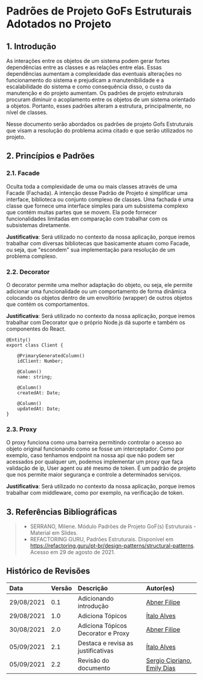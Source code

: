 # Padrões de Projeto GoFs Estruturais Adotados no Projeto

## 1. Introdução

As interações entre os objetos de um sistema podem gerar fortes dependências entre as classes e as relações entre elas. Essas dependências aumentam a complexidade das eventuais alterações no funcionamento do sistema e prejudicam a manutenibilidade e a escalabilidade do sistema e como consequência disso, o custo da manutenção e do projeto aumentam. Os padrões de projeto estruturais procuram diminuir o acoplamento entre os objetos de um sistema orientado a objetos. Portanto, esses padrões alteram a estrutura, principalmente, no nível de classes.

Nesse documento serão abordados os padrões de projeto Gofs Estruturais que visam a resolução do problema acima citado e que serão utilizados no projeto.

## 2. Princípios e Padrões

### 2.1. Facade

Oculta toda a complexidade de uma ou mais classes através de uma Facade (Fachada). A intenção desse Padrão de Projeto é simplificar uma interface, biblioteca ou conjunto complexo de classes. Uma fachada é uma classe que fornece uma interface simples para um subsistema complexo que contém muitas partes que se movem. Ela pode fornecer funcionalidades limitadas em comparação com trabalhar com os subsistemas diretamente.

**Justificativa**: Será utilizado no contexto da nossa aplicação, porque iremos trabalhar com diversas bibliotecas que basicamente atuam como Facade, ou seja, que "escondem" sua implementação para resolução de um problema complexo.

### 2.2. Decorator

O decorator permite uma melhor adaptação do objeto, ou seja, ele permite adicionar uma funcionalidade ou um comportamento de forma dinâmica colocando os objetos dentro de um envoltório (wrapper) de outros objetos que contém os comportamentos.

**Justificativa**: Será utilizado no contexto da nossa aplicação, porque iremos trabalhar com Decorator que o próprio Node.js dá suporte e também os componentes do React.

~~~
@Entity()
export class Client {

    @PrimaryGeneratedColumn()
    idClient: Number;

    @Column()
    name: string;

    @Column()
    createdAt: Date;
 
    @Column()
    updatedAt: Date;
}
~~~

### 2.3. Proxy

O proxy funciona como uma barreira permitindo controlar o acesso ao objeto original funcionando como se fosse um interceptador. Como por exemplo, caso tenhamos endpoint na nossa api que não podem ser acessados por qualquer um, podemos implementar um proxy que faça validação de ip, User agent ou até mesmo de token. É um padrão de projeto que nos permite maior segurança e controle a determinados serviços.

**Justificativa**: Será utilizado no contexto da nossa aplicação, porque iremos trabalhar com middleware, como por exemplo, na verificação de token.

## 3. Referências Bibliográficas

> - SERRANO, Milene. Módulo Padrões de Projeto GoF(s) Estruturais - Material em Slides.
> - REFACTORING GURU, Padrões Estruturais. Disponível em <https://refactoring.guru/pt-br/design-patterns/structural-patterns>. Acesso em 29 de agosto de 2021.

## Histórico de Revisões

| Data       | Versão | Descrição                          | Autor(es)                                    |
| :--------- | :----- | :--------------------------------- | :------------------------------------------- |
| 29/08/2021 | 0.1    | Adicionando introdução             | [Abner Filipe](https://github.com/abner423)  |
| 29/08/2021 | 1.0    | Adiciona Tópicos                   | [Ítalo Alves](https://github.com/alvesitalo) |
| 30/08/2021 | 2.0    | Adiciona Tópicos Decorator e Proxy | [Abner Filipe](https://github.com/abner423)  |
| 05/09/2021 | 2.1    | Destaca e revisa as justificativas | [Ítalo Alves](https://github.com/alvesitalo) |
| 05/09/2021 | 2.2    | Revisão do documento               | [Sergio Cipriano](https://github.com/sergiosacj), [Emily Dias](https://github.com/emysdias) |
